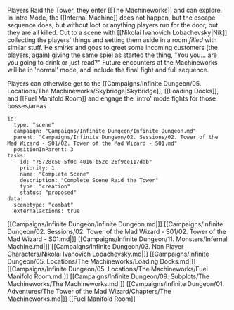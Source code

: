 Players Raid the Tower, they enter [[The Machineworks]] and can explore. In Intro Mode, the [[Infernal Machine]] does not happen, but the escape sequence does, but without loot or anything players run for the door, but they are all killed. Cut to a scene with [[Nikolai Ivanovich Lobachevsky|Nik]] collecting the players' things and setting them aside in a room _filled_ with similar stuff. He smirks and goes to greet some incoming customers (the players, again) giving the same spiel as started the thing, "You you... are you going to drink or just read?" Future encounters at the Machineworks will be in 'normal' mode, and include the final fight and full sequence.

Players can otherwise get to the [[Campaigns/Infinite Dungeon/05. Locations/The Machineworks/Skybridge|Skybridge]], [[Loading Docks]], and [[Fuel Manifold Room]] and engage the 'intro' mode fights for those bosses/areas


```RpgManager4
id: 
  type: "scene"
  campaign: "Campaigns/Infinite Dungeon/Infinite Dungeon.md"
  parent: "Campaigns/Infinite Dungeon/02. Sessions/02. Tower of the Mad Wizard - S01/02. Tower of the Mad Wizard - S01.md"
  positionInParent: 3
tasks: 
  - id: "75728c50-5f0c-4016-b52c-26f9ee117dab"
    priority: 1
    name: "Complete Scene"
    description: "Complete Scene Raid the Tower"
    type: "creation"
    status: "proposed"
data: 
  scenetype: "combat"
  externalactions: true
```

[[Campaigns/Infinite Dungeon/Infinite Dungeon.md|]]
[[Campaigns/Infinite Dungeon/02. Sessions/02. Tower of the Mad Wizard - S01/02. Tower of the Mad Wizard - S01.md|]]
[[Campaigns/Infinite Dungeon/11. Monsters/Infernal Machine.md|]]
[[Campaigns/Infinite Dungeon/03. Non Player Characters/Nikolai Ivanovich Lobachevsky.md|]]
[[Campaigns/Infinite Dungeon/05. Locations/The Machineworks/Loading Docks.md|]]
[[Campaigns/Infinite Dungeon/05. Locations/The Machineworks/Fuel Manifold Room.md|]]
[[Campaigns/Infinite Dungeon/09. Subplots/The Machineworks/The Machineworks.md|]]
[[Campaigns/Infinite Dungeon/01. Adventures/The Tower of the Mad Wizard/Chapters/The Machineworks.md|]]
[[Fuel Manifold Room]]